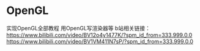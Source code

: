 # OpenGL
实现OpenGL全部教程 用OpenGL写渲染器等
b站相关链接：https://www.bilibili.com/video/BV12o4y1477K/?spm_id_from=333.999.0.0 
https://www.bilibili.com/video/BV1VM411N7sP/?spm_id_from=333.999.0.0
